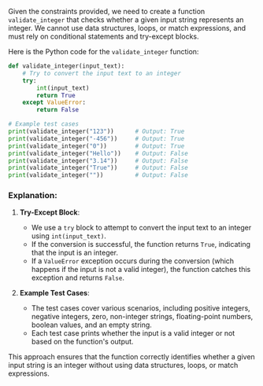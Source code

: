 Given the constraints provided, we need to create a function `validate_integer` that checks whether a given input string represents an integer. We cannot use data structures, loops, or match expressions, and must rely on conditional statements and try-except blocks.

Here is the Python code for the `validate_integer` function:

```python
def validate_integer(input_text):
    # Try to convert the input text to an integer
    try:
        int(input_text)
        return True
    except ValueError:
        return False

# Example test cases
print(validate_integer("123"))      # Output: True
print(validate_integer("-456"))     # Output: True
print(validate_integer("0"))        # Output: True
print(validate_integer("Hello"))    # Output: False
print(validate_integer("3.14"))     # Output: False
print(validate_integer("True"))     # Output: False
print(validate_integer(""))         # Output: False
```

### Explanation:
1. **Try-Except Block**:
   - We use a `try` block to attempt to convert the input text to an integer using `int(input_text)`.
   - If the conversion is successful, the function returns `True`, indicating that the input is an integer.
   - If a `ValueError` exception occurs during the conversion (which happens if the input is not a valid integer), the function catches this exception and returns `False`.

2. **Example Test Cases**:
   - The test cases cover various scenarios, including positive integers, negative integers, zero, non-integer strings, floating-point numbers, boolean values, and an empty string.
   - Each test case prints whether the input is a valid integer or not based on the function's output.

This approach ensures that the function correctly identifies whether a given input string is an integer without using data structures, loops, or match expressions.